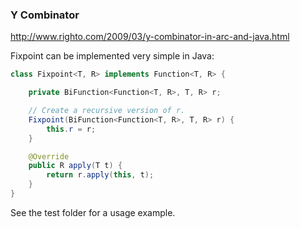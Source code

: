 ### Y Combinator

http://www.righto.com/2009/03/y-combinator-in-arc-and-java.html

Fixpoint can be implemented very simple in Java:

````java
class Fixpoint<T, R> implements Function<T, R> {

    private BiFunction<Function<T, R>, T, R> r;

    // Create a recursive version of r.
    Fixpoint(BiFunction<Function<T, R>, T, R> r) {
        this.r = r;
    }

    @Override
    public R apply(T t) {
        return r.apply(this, t);
    }
}
````

See the test folder for a usage example.